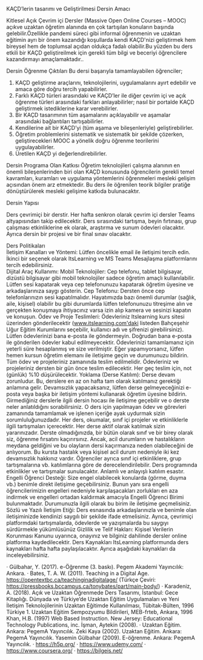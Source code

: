 KAÇD’lerin tasarımı ve Geliştirilmesi
Dersin Amacı 

Kitlesel Açık Çevrim içi Dersler (Massive Open Online Courses – MOOC) açıkve uzaktan öğretim alanında en çok tartışılan konuların başında  gelebilir.Özellikle pandemi süreci gibi informal öğrenmenin ve uzaktan eğitimin ayrı bir önem kazandığı koşullarda kendi KAÇD'nizi geliştirmek hem bireysel hem de toplumsal açıdan oldukça fadalı olabilir.Bu yüzden bu ders etkili bir KAÇD geliştireilmek için gerekli tüm bilgi ve beceriyi öğrencilere kazandırmayı amaçlamaktadır..

Dersin Öğrenme Çıktıları
Bu dersi başarıyla tamamlayabilen öğrenciler;
1.	KAÇD geliştirme araçlarını, teknolojilerini, uygulamalarını ayırt edebilir ve amaca göre doğru tercih yapabilirler.						
2.	Farklı KAÇD türleri arasındaki ve KAÇD’ler ile diğer çevrim içi ve açık öğrenme türleri arasındaki farkları anlayabilirler; nasıl bir portalde KAÇD geliştirmek istediklerine karar verebilirler.						
3.	Bir KAÇD tasarımının tüm aşamalarını açıklayabilir ve aşamalar arasındaki bağlantıları tartışabilirler. 						
4.	Kendilerine ait bir KAÇD’yi (tüm aşama ve bileşenleriyle)  geliştirebilirler.						
5.	Öğretim problemlerini sistematik ve sistematik bir şekilde çözerken, geliştirecekleri MOOC a yönelik doğru öğrenme teorilerini uygulayabilirler.						
6.	Üretilen KAÇD yi değerlendirebilirler.

Dersin Programa Olan Katkısı 
Öğretim teknolojileri çalışma alanının en önemli bileşenlerinden biri olan KAÇD konusunda öğrencilerin gerekli temel kavramları, kuramları ve uygulama yöntemlerini öğrenmeleri mesleki gelişim açısından önem arz etmektedir. Bu ders ile öğrenilen teorik bilgiler pratiğe dönüştürülerek mesleki gelişime katkıda bulunacaktır.

Dersin Yapısı

Ders çevrimiçi bir derstir. Her hafta senkron olarak çevrim içi dersler Teams altyapısından takip edilecektir. Ders sırasındaki tartışma, beyin fırtınası, grup çalışması etkinliklerine ek olarak, araştırma ve sunum ödevleri olacaktır. Ayrıca dersin bir projesi ve bir final sınav olacaktır. 


Ders Politikaları	
İletişim Kanalları ve Yöntemi: Lütfen öncelikle email ile iletişimi tercih edin. İkinci bir seçenek olarak ItsLearning ve MS Teams Mesajlaşma platformlarını tercih edebilirsiniz.  
Dijital Araç Kullanımı: 
Mobil Teknolojiler: Cep telefonu, tablet bilgisayar, dizüstü bilgisayar gibi mobil teknolojiler sadece öğretim amaçlı kullanılabilir. Lütfen sesi kapatarak veya cep telefonunuzu kapatarak öğretim üyesine ve arkadaşlarınıza saygı gösterin.
Cep Telefonu: Dersten önce cep telefonlarınızın sesi kapatılmalıdır. Hayatımızda bazı önemli durumlar (sağlık, aile, kişisel) olabilir bu gibi durumlarda lütfen telefonunuzu titreşime alın ve gerçekten konuşmaya ihtiyacınız varsa izin alıp kamera ve sesinizi kapatın ve konuşun.
Ödev ve Proje Teslimleri: Ödevleriniz Itslearning kurs sitesi üzerinden gönderilecektir (www.itslearning.com'daki listeden Bahçeşehir Uğur Eğitim Kurumlarını seçebilir, kullanıcı adı ve şifrenizi girebilirsiniz). Lütfen ödevlerinizi bana e-posta ile göndermeyin. Doğrudan bana e-posta ile gönderilen ödevler kabul edilmeyecektir. Ödevlerinizi tamamlamanız için yeterli süre hesaplanmış ve size verilmiştir. Eğer yapamıyorsanız, lütfen hemen kursun öğretim elemanı ile iletişime geçin ve durumunuzu bildirin. Tüm ödev ve projeleriniz zamanında teslim edilmelidir. Ödevleriniz ve projeleriniz dersten bir gün önce teslim edilecektir. Her geç teslim için, not (günlük) %10 düşürülecektir.
Yoklama (Derse Katılım): Derse devam zorunludur. Bu, derslere en az on hafta tam olarak katılmanız gerektiği anlamına gelir. Devamsızlık yapacaksanız, lütfen derse gelmeyeceğinizi e-posta veya başka bir iletişim yöntemi kullanarak öğretim üyesine bildirin. Girmediğiniz derslerle ilgili dersin hocası ile iletişime geçebilir ve o derste neler anlatıldığını sorabilirsiniz. O ders için yapılmayan ödev ve görevleri zamanında tamamlamak ve işlenen içeriğe ayak uydurmak sizin sorumluluğunuzdadır.
Her ders, okumalar, sınıf içi projeler ve etkinliklerle ilgili tartışmaları içerecektir. Her derse aktif olarak katılmak sizin yararınızadır. Derste olmadığınızda, bir bütün olarak sınıf ve bir birey olarak siz, öğrenme fırsatını kaçırırsınız. Ancak, acil durumların ve hastalıkların meydana geldiğini ve bu olayların dersi kaçırmanıza neden olabileceğini de anlıyorum. Bu kursta hastalık veya kişisel acil durum nedeniyle iki kez devamsızlık hakkınız vardır. Öğrenciler ayrıca sınıf içi etkinliklere, grup tartışmalarına vb. katılımlarına göre de derecelendirilebilir. Ders programında etkinlikler ve tartışmalar sunulacaktır. Anlamlı ve anlayışlı katılım esastır.
Engelli Öğrenci Desteği: Size engel olabilecek konularda (görme, duyma vb.) benimle direkt iletişime geçebilirsiniz. Bunun yanı sıra engelli öğrencilerimizin engelleri nedeniyle karşılaşacakları zorlukları en aza indirmek ve engelleri ortadan kaldırmak amacıyla Engelli Öğrenci Birimi bulunmaktadır. Durumunuzla ilgili olarak bu birim ile iletişime geçmelisiniz.
Sözlü ve Yazılı İletişim Etiği: 
Ders esnasında arkadaşlarınızla ve benimle olan iletişiminizde kendinizi saygılı bir şekilde ifade etmelisiniz. Ayrıca, çevrimiçi platformdaki tartışmalarda, ödevlerde ve yazışmalarda bu saygıyı sürdürmekle yükümlüsünüz
Gizlilik ve Telif Hakları: Kişisel Verilerin Korunması Kanunu uyarınca, onayınız ve bilginiz dahilinde dersler online platforma kaydedilecektir.
Ders Kaynakları
ItsLearning platformunda ders kaynakları hafta hafta paylaşılacaktır. Ayrıca aşağıdaki kaynakları da inceleyebilirsiniz.

·	Gülbahar, Y. (2017). e-Öğrenme (3. baskı). Pegem Akademi Yayıncılık: Ankara. · Bates, T. A. W. (2011). Teaching in a Digital Age. https://opentextbc.ca/teachinginadigitalage/ (Türkçe Çeviri: https://pressbooks.bccampus.ca/tonybates/part/main-body/)
·	Karadeniz, A. (2018). Açık ve Uzaktan Öğrenmede Ders Tasarımı, İstanbul: Gece Kitaplığı. Dünyada ve Türkiye’de Uzaktan Eğitim Uygulamaları ve Yeni İletişim Teknolojilerinin Uzaktan Eğitimde Kullanılması, Tübitak-Bülten, 1996 Türkiye 1. Uzaktan Eğitim Sempozyumu Bildirileri, MEB-frteb, Ankara, 1996 Khan, H.B. (1997) Web Based Instruction. New Jersey: Educational Technology Publications, inc. İşman, Aytekin (2008).
·	Uzaktan Eğitim. Ankara: PegemA Yayıncılık. Zeki Kaya (2002). Uzaktan Eğitim. Ankara: PegemA Yayıncılık. Yasemin Gülbahar (2009). E-öğrenme. Ankara: PegemA Yayıncılık.
·	https://h5p.org/ 
·	https://www.udemy.com/
·	https://www.coursera.org/
·	https://bilgeis.net/

